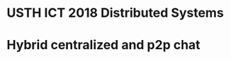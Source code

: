 USTH ICT 2018 Distributed Systems
=====================================

Hybrid centralized and p2p chat
=======================